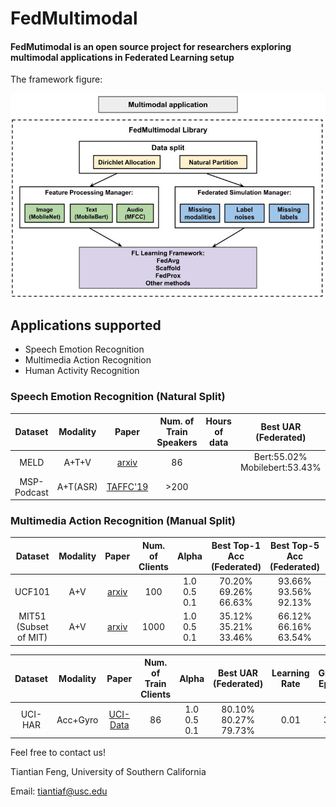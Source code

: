 # FedMultimodal
#### FedMutimodal is an open source project for researchers exploring multimodal applications in Federated Learning setup

The framework figure:

<div align="center">
 <img src="img/FedMultimodal.jpg" width="750px">
</div>



## Applications supported
* Speech Emotion Recognition
* Multimedia Action Recognition
* Human Activity Recognition

### Speech Emotion Recognition (Natural Split)

Dataset | Modality | Paper | Num. of Train Speakers | Hours of data | Best UAR (Federated) | Learning Rate | Global Epoch
|:---:|:---:|:---:|:---:|:---:|:---:|:---:|:---:|
MELD | A+T+V | [arxiv](https://arxiv.org/abs/1810.02508) | 86 |     | Bert:55.02% <br> Mobilebert:53.43% | 0.01 | 300
MSP-Podcast | A+T(ASR) | [TAFFC'19](https://ecs.utdallas.edu/research/researchlabs/msp-lab/publications/Lotfian_2019_3.pdf) | >200 |    |


### Multimedia Action Recognition (Manual Split)

Dataset | Modality | Paper | Num. of Clients | Alpha | Best Top-1 Acc (Federated) | Best Top-5 Acc (Federated) | Learning Rate | Global Epoch
|:---:|:---:|:---:|:---:|:---:|:---:|:---:|:---:|:---:|
UCF101 <br> | A+V <br> | [arxiv](https://arxiv.org/abs/1212.0402) <br> | 100 <br> | 1.0 <br> 0.5 <br> 0.1 | 70.20% <br> 69.26% <br> 66.63% | 93.66% <br> 93.56% <br> 92.13% | 0.05 <br> | 300 <br> 
MIT51 (Subset of MIT) | A+V | [arxiv](https://arxiv.org/abs/1801.03150) | 1000 | 1.0 <br> 0.5 <br> 0.1 | 35.12% <br> 35.21% <br> 33.46% | 66.12% <br> 66.16% <br> 63.54% | 0.1 | 500

Dataset | Modality | Paper | Num. of Train Clients | Alpha | Best UAR (Federated) | Learning Rate | Global Epoch
|:---:|:---:|:---:|:---:|:---:|:---:|:---:|:---:|
UCI-HAR | Acc+Gyro | [UCI-Data](https://archive.ics.uci.edu/ml/datasets/human+activity+recognition+using+smartphones) | 86 | 1.0 <br> 0.5 <br> 0.1 | 80.10% <br> 80.27% <br> 79.73% | 0.01 | 300



Feel free to contact us!

Tiantian Feng, University of Southern California

Email: tiantiaf@usc.edu